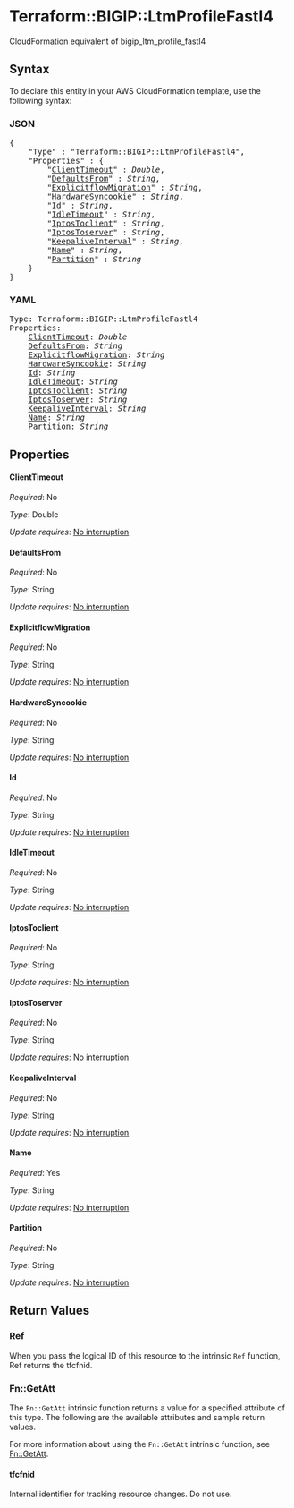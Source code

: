 # Terraform::BIGIP::LtmProfileFastl4

CloudFormation equivalent of bigip_ltm_profile_fastl4

## Syntax

To declare this entity in your AWS CloudFormation template, use the following syntax:

### JSON

<pre>
{
    "Type" : "Terraform::BIGIP::LtmProfileFastl4",
    "Properties" : {
        "<a href="#clienttimeout" title="ClientTimeout">ClientTimeout</a>" : <i>Double</i>,
        "<a href="#defaultsfrom" title="DefaultsFrom">DefaultsFrom</a>" : <i>String</i>,
        "<a href="#explicitflowmigration" title="ExplicitflowMigration">ExplicitflowMigration</a>" : <i>String</i>,
        "<a href="#hardwaresyncookie" title="HardwareSyncookie">HardwareSyncookie</a>" : <i>String</i>,
        "<a href="#id" title="Id">Id</a>" : <i>String</i>,
        "<a href="#idletimeout" title="IdleTimeout">IdleTimeout</a>" : <i>String</i>,
        "<a href="#iptostoclient" title="IptosToclient">IptosToclient</a>" : <i>String</i>,
        "<a href="#iptostoserver" title="IptosToserver">IptosToserver</a>" : <i>String</i>,
        "<a href="#keepaliveinterval" title="KeepaliveInterval">KeepaliveInterval</a>" : <i>String</i>,
        "<a href="#name" title="Name">Name</a>" : <i>String</i>,
        "<a href="#partition" title="Partition">Partition</a>" : <i>String</i>
    }
}
</pre>

### YAML

<pre>
Type: Terraform::BIGIP::LtmProfileFastl4
Properties:
    <a href="#clienttimeout" title="ClientTimeout">ClientTimeout</a>: <i>Double</i>
    <a href="#defaultsfrom" title="DefaultsFrom">DefaultsFrom</a>: <i>String</i>
    <a href="#explicitflowmigration" title="ExplicitflowMigration">ExplicitflowMigration</a>: <i>String</i>
    <a href="#hardwaresyncookie" title="HardwareSyncookie">HardwareSyncookie</a>: <i>String</i>
    <a href="#id" title="Id">Id</a>: <i>String</i>
    <a href="#idletimeout" title="IdleTimeout">IdleTimeout</a>: <i>String</i>
    <a href="#iptostoclient" title="IptosToclient">IptosToclient</a>: <i>String</i>
    <a href="#iptostoserver" title="IptosToserver">IptosToserver</a>: <i>String</i>
    <a href="#keepaliveinterval" title="KeepaliveInterval">KeepaliveInterval</a>: <i>String</i>
    <a href="#name" title="Name">Name</a>: <i>String</i>
    <a href="#partition" title="Partition">Partition</a>: <i>String</i>
</pre>

## Properties

#### ClientTimeout

_Required_: No

_Type_: Double

_Update requires_: [No interruption](https://docs.aws.amazon.com/AWSCloudFormation/latest/UserGuide/using-cfn-updating-stacks-update-behaviors.html#update-no-interrupt)

#### DefaultsFrom

_Required_: No

_Type_: String

_Update requires_: [No interruption](https://docs.aws.amazon.com/AWSCloudFormation/latest/UserGuide/using-cfn-updating-stacks-update-behaviors.html#update-no-interrupt)

#### ExplicitflowMigration

_Required_: No

_Type_: String

_Update requires_: [No interruption](https://docs.aws.amazon.com/AWSCloudFormation/latest/UserGuide/using-cfn-updating-stacks-update-behaviors.html#update-no-interrupt)

#### HardwareSyncookie

_Required_: No

_Type_: String

_Update requires_: [No interruption](https://docs.aws.amazon.com/AWSCloudFormation/latest/UserGuide/using-cfn-updating-stacks-update-behaviors.html#update-no-interrupt)

#### Id

_Required_: No

_Type_: String

_Update requires_: [No interruption](https://docs.aws.amazon.com/AWSCloudFormation/latest/UserGuide/using-cfn-updating-stacks-update-behaviors.html#update-no-interrupt)

#### IdleTimeout

_Required_: No

_Type_: String

_Update requires_: [No interruption](https://docs.aws.amazon.com/AWSCloudFormation/latest/UserGuide/using-cfn-updating-stacks-update-behaviors.html#update-no-interrupt)

#### IptosToclient

_Required_: No

_Type_: String

_Update requires_: [No interruption](https://docs.aws.amazon.com/AWSCloudFormation/latest/UserGuide/using-cfn-updating-stacks-update-behaviors.html#update-no-interrupt)

#### IptosToserver

_Required_: No

_Type_: String

_Update requires_: [No interruption](https://docs.aws.amazon.com/AWSCloudFormation/latest/UserGuide/using-cfn-updating-stacks-update-behaviors.html#update-no-interrupt)

#### KeepaliveInterval

_Required_: No

_Type_: String

_Update requires_: [No interruption](https://docs.aws.amazon.com/AWSCloudFormation/latest/UserGuide/using-cfn-updating-stacks-update-behaviors.html#update-no-interrupt)

#### Name

_Required_: Yes

_Type_: String

_Update requires_: [No interruption](https://docs.aws.amazon.com/AWSCloudFormation/latest/UserGuide/using-cfn-updating-stacks-update-behaviors.html#update-no-interrupt)

#### Partition

_Required_: No

_Type_: String

_Update requires_: [No interruption](https://docs.aws.amazon.com/AWSCloudFormation/latest/UserGuide/using-cfn-updating-stacks-update-behaviors.html#update-no-interrupt)

## Return Values

### Ref

When you pass the logical ID of this resource to the intrinsic `Ref` function, Ref returns the tfcfnid.

### Fn::GetAtt

The `Fn::GetAtt` intrinsic function returns a value for a specified attribute of this type. The following are the available attributes and sample return values.

For more information about using the `Fn::GetAtt` intrinsic function, see [Fn::GetAtt](https://docs.aws.amazon.com/AWSCloudFormation/latest/UserGuide/intrinsic-function-reference-getatt.html).

#### tfcfnid

Internal identifier for tracking resource changes. Do not use.


